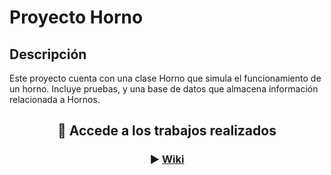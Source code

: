 # Proyecto Horno
## Descripción
Este proyecto cuenta con una clase Horno que simula el funcionamiento de un horno. Incluye pruebas, y una base de datos que almacena información relacionada a Hornos.
<h2 align='center' >📕 Accede a los trabajos realizados</h2>

<h3 align='center' >▶ <a href="https://github.com/MagaBechis/ProyectoEvidencia4/wiki" align='center'>Wiki </a></h3>
